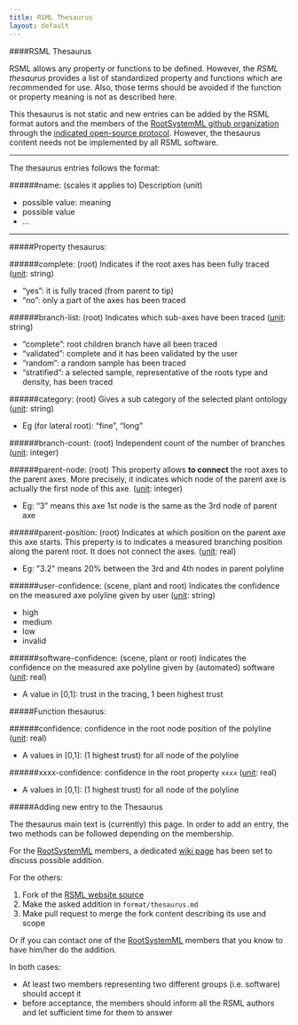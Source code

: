 ```yaml
---
title: RSML Thesaurus
layout: default
---
```



####RSML Thesaurus

RSML allows any property or functions to be defined. However, the *RSML thesaurus* provides a list of standardized property and functions which are recommended for use. Also, those terms should be avoided if the function or property meaning is not as described here.

This thesaurus is not static and new entries can be added by the RSML format autors and the members of the [RootSystemML github organization][RSML org] through the [indicated open-source protocol][new-entries]. However, the thesaurus content needs not be implemented by all RSML software.


[new-entries]: #adding-new-entry-to-the-thesaurus


________ 
The thesaurus entries follows the format:

######name: (scales it applies to)
Description (unit)

 - possible value: meaning
 - possible value
 - ...
 
________ 



#####Property thesaurus:

######complete: (root)
Indicates if the root axes has been fully traced ([unit][]: string)

 - “yes”: it is fully traced (from parent to tip)
 - “no”: only a part of the axes has been traced
 
######branch-list: (root)
Indicates which sub-axes have been traced ([unit][]: string)

 - “complete”: root children branch have all been traced
 - “validated”: complete and it has been validated by the user
 - “random”: a random sample has been traced
 - “stratified”: a selected sample, representative of the roots type and density, has been traced
 
######category: (root)
Gives a sub category of the selected plant ontology ([unit][]: string)

 - Eg (for lateral root): “fine”, “long”
 
######branch-count: (root)
Independent count of the number of branches ([unit][]: integer)

######parent-node: (root)
This property allows **to connect** the root axes to the parent axes. More precisely, it indicates which node of the parent axe is actually the first node of this axe. ([unit][]: integer)

 - Eg: “3” means this axe 1st node is the same as the 3rd node of parent axe
 
######parent-position: (root)
Indicates at which position on the parent axe this axe starts. This preperty is to indicates a measured branching position along the parent root. It does not connect the axes. ([unit][]: real)

 - Eg: "3.2" means 20% between the 3rd and 4th nodes in parent polyline

######user-confidence: (scene, plant and root)
Indicates the confidence on the measured axe polyline given by user ([unit][]: string)

 - high
 - medium
 - low
 - invalid

######software-confidence: (scene, plant or root)
Indicates the confidence on the measured axe polyline given by (automated) software ([unit][]: real)

 - A value in [0,1]: trust in the tracing, 1 been highest trust


 
#####Function thesaurus:

######confidence:
confidence in the root node position of the polyline ([unit][]: real)

 - A values in \[0,1\]: (1 highest trust) for all node of the polyline

######xxxx-confidence:
confidence in the root property `xxxx` ([unit][]: real)

 - A values in \[0,1\]: (1 highest trust) for all node of the polyline


 
#####Adding new entry to the Thesaurus

The thesaurus main text is (currently) this page. In order to add an entry, the two methods can be followed depending on the membership.

For the [RootSystemML][RSML org] members, a dedicated [wiki page][] has been set to discuss possible addition.

For the others:

 1. Fork of the [RSML website source][RSML_site_git]
 2. Make the asked addition in `format/thesaurus.md` 
 3. Make pull request to merge the fork content describing its use and scope
 
Or if you can contact one of the [RootSystemML][RSML org] members that you know to have him/her do the addition.

 
In both cases:

 - At least two members representing two different groups (i.e. software) should accept it
 - before acceptance, the members should inform all the RSML authors and let sufficient time for them to answer
 

 
[unit]: units
[wiki page]: https://github.com/RootSystemML/RootSystemML.github.io/wiki/Thesaurus
[RSML org]: https://github.com/RootSystemML
[RSML_site_git]: https://github.com/RootSystemML/RootSystemML.github.io

